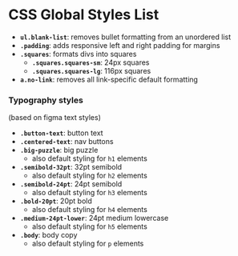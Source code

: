 # CSS Global Styles List
- **`ul.blank-list`**: removes bullet formatting from an unordered list
- **`.padding`**: adds responsive left and right padding for margins
- **`.squares`**: formats divs into squares
    - **`.squares.squares-sm`**: 24px squares
    - **`.squares.squares-lg`**: 116px squares
- **`a.no-link`**: removes all link-specific default formatting

### Typography styles
(based on figma text styles)
- **`.button-text`**: button text
- **`.centered-text`**: nav buttons
- **`.big-puzzle`**: big puzzle
    - also default styling for `h1` elements
- **`.semibold-32pt`**: 32pt semibold
    - also default styling for `h2` elements
- **`.semibold-24pt`**: 24pt semibold
    - also default styling for `h3` elements
- **`.bold-20pt`**: 20pt bold
    - also default styling for `h4` elements
- **`.medium-24pt-lower`**: 24pt medium lowercase
    - also default styling for `h5` elements
- **`.body`**: body copy
    - also default styling for `p` elements